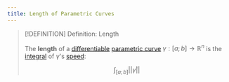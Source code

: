 ```yaml
---
title: Length of Parametric Curves
---
```



>[!DEFINITION] Definition: Length
>
>The **length** of a [differentiable](Differentiation/Differentiability%20of%20Parametric%20Curves.md) [parametric curve](Parametric%20Curve.md) $\gamma: [a; b] \to \mathbb{R}^n$ is the [integral](../../Real%20Functions/Integration/Definite%20Integrals/Definite%20Integral.md) of $\gamma$'s [speed](Differentiation/Tangent%20Vector.md):
>
>$$
>\int_{[a;b]} ||\dot{\gamma}||
>$$
>